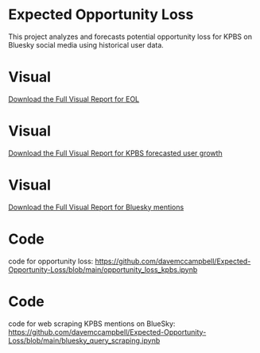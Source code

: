 # Expected Opportunity Loss
This project analyzes and forecasts potential opportunity loss for KPBS on Bluesky social media using historical user data.
# Visual
[Download the Full Visual Report for EOL](EOL_KPBS_Bluesky.pdf)
# Visual
[Download the Full Visual Report for KPBS forecasted user growth](user_growth_KPBS_Bluesky.pdf)
# Visual
[Download the Full Visual Report for Bluesky mentions](Bluesky_Mentions_KPBS.pdf)
# Code
code for opportunity loss: https://github.com/davemccampbell/Expected-Opportunity-Loss/blob/main/opportunity_loss_kpbs.ipynb
# Code
code for web scraping KPBS mentions on BlueSky: https://github.com/davemccampbell/Expected-Opportunity-Loss/blob/main/bluesky_query_scraping.ipynb
